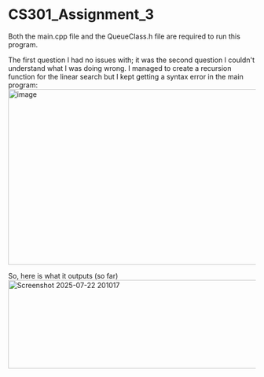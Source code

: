 # CS301_Assignment_3

Both the main.cpp file and the QueueClass.h file are required to run this program.


The first question I had no issues with; it was the second question I couldn't understand what I was doing wrong. I managed to create a recursion function for the linear search but I kept getting a syntax error in the main program:
<img width="1348" height="357" alt="image" src="https://github.com/user-attachments/assets/394edca7-f64a-4c99-a7cf-89c5bf2403fe" />


So, here is what it outputs (so far)
<img width="1097" height="180" alt="Screenshot 2025-07-22 201017" src="https://github.com/user-attachments/assets/56e1fddb-4749-41eb-b17d-bcb1a17c2ee9" />
